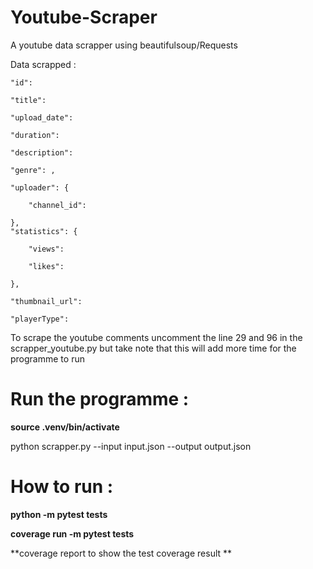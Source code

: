 # Youtube-Scraper

A youtube data scrapper using beautifulsoup/Requests

Data scrapped :

    "id": 
    
    "title": 
    
    "upload_date": 
    
    "duration": 
    
    "description": 
    
    "genre": ,
    
    "uploader": {
    
        "channel_id": 
        
    },
    "statistics": {
    
        "views": 
        
        "likes": 
        
    },
    
    "thumbnail_url": 
    
    "playerType":
    
To scrape the youtube comments uncomment the line 29 and 96 in the scrapper_youtube.py but take note that this will add more time for the programme to run

# Run the programme : 

**source .venv/bin/activate**

python scrapper.py --input input.json --output output.json

# How to run :

**python -m pytest tests**

**coverage run -m pytest tests**

**coverage report to show the test coverage result **


